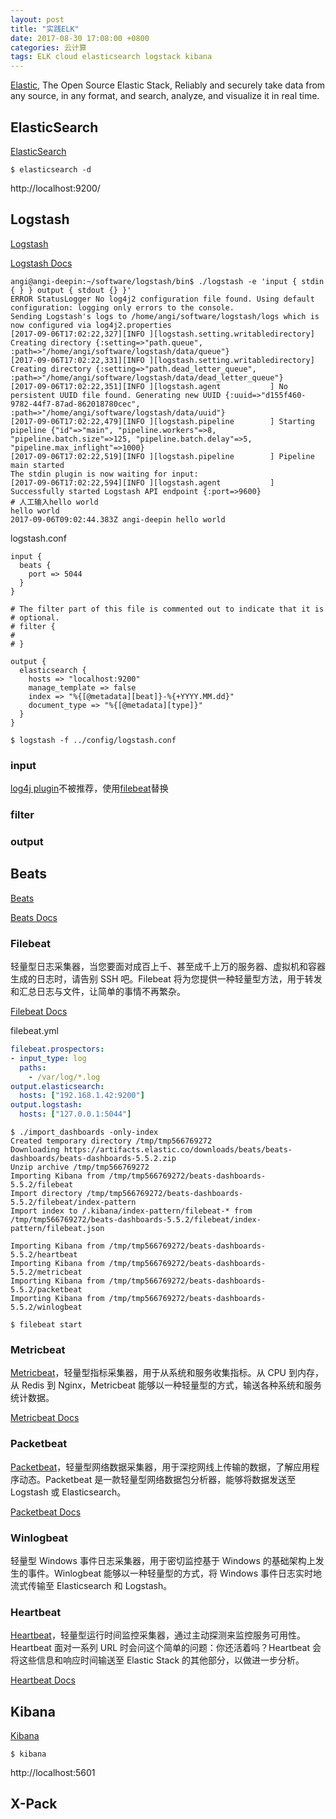 ```yaml
---
layout: post
title: "实践ELK"
date: 2017-08-30 17:08:00 +0800
categories: 云计算
tags: ELK cloud elasticsearch logstack kibana
---
```


[Elastic](https://www.elastic.co/), The Open Source Elastic Stack, Reliably and securely take data from any source, in any format, and search, analyze, and visualize it in real time.

## ElasticSearch

[ElasticSearch](https://www.elastic.co/products/elasticsearch)

```shell
$ elasticsearch -d
```

http://localhost:9200/

## Logstash

[Logstash](https://www.elastic.co/cn/products/logstash)

[Logstash Docs](https://www.elastic.co/guide/en/logstash/current/index.html)

```shell
angi@angi-deepin:~/software/logstash/bin$ ./logstash -e 'input { stdin { } } output { stdout {} }'
ERROR StatusLogger No log4j2 configuration file found. Using default configuration: logging only errors to the console.
Sending Logstash's logs to /home/angi/software/logstash/logs which is now configured via log4j2.properties
[2017-09-06T17:02:22,327][INFO ][logstash.setting.writabledirectory] Creating directory {:setting=>"path.queue", :path=>"/home/angi/software/logstash/data/queue"}
[2017-09-06T17:02:22,331][INFO ][logstash.setting.writabledirectory] Creating directory {:setting=>"path.dead_letter_queue", :path=>"/home/angi/software/logstash/data/dead_letter_queue"}
[2017-09-06T17:02:22,351][INFO ][logstash.agent           ] No persistent UUID file found. Generating new UUID {:uuid=>"d155f460-9782-44f7-87ad-862018780cec", :path=>"/home/angi/software/logstash/data/uuid"}
[2017-09-06T17:02:22,479][INFO ][logstash.pipeline        ] Starting pipeline {"id"=>"main", "pipeline.workers"=>8, "pipeline.batch.size"=>125, "pipeline.batch.delay"=>5, "pipeline.max_inflight"=>1000}
[2017-09-06T17:02:22,519][INFO ][logstash.pipeline        ] Pipeline main started
The stdin plugin is now waiting for input:
[2017-09-06T17:02:22,594][INFO ][logstash.agent           ] Successfully started Logstash API endpoint {:port=>9600}
# 人工输入hello world
hello world
2017-09-06T09:02:44.383Z angi-deepin hello world
```

logstash.conf

```
input {
  beats {
    port => 5044
  }
}

# The filter part of this file is commented out to indicate that it is
# optional.
# filter {
#
# }

output {
  elasticsearch {
    hosts => "localhost:9200"
    manage_template => false
    index => "%{[@metadata][beat]}-%{+YYYY.MM.dd}" 
    document_type => "%{[@metadata][type]}" 
  }
}
```

```shell
$ logstash -f ../config/logstash.conf
```



### input

[log4j plugin](https://www.elastic.co/guide/en/logstash/current/plugins-inputs-log4j.html)不被推荐，使用[filebeat](https://www.elastic.co/guide/en/beats/filebeat/current/filebeat-installation.html)替换

### filter

### output

## Beats

[Beats](https://www.elastic.co/products/beats)

[Beats Docs](https://www.elastic.co/guide/en/beats/libbeat/current/index.html)

### Filebeat

轻量型日志采集器，当您要面对成百上千、甚至成千上万的服务器、虚拟机和容器生成的日志时，请告别 SSH 吧。Filebeat 将为您提供一种轻量型方法，用于转发和汇总日志与文件，让简单的事情不再繁杂。

[Filebeat Docs](https://www.elastic.co/guide/en/beats/filebeat/current/index.html)

filebeat.yml

```yaml
filebeat.prospectors:
- input_type: log
  paths:
    - /var/log/*.log
output.elasticsearch:
  hosts: ["192.168.1.42:9200"]
output.logstash:
  hosts: ["127.0.0.1:5044"]
```

```shell
$ ./import_dashboards -only-index
Created temporary directory /tmp/tmp566769272
Downloading https://artifacts.elastic.co/downloads/beats/beats-dashboards/beats-dashboards-5.5.2.zip
Unzip archive /tmp/tmp566769272
Importing Kibana from /tmp/tmp566769272/beats-dashboards-5.5.2/filebeat
Import directory /tmp/tmp566769272/beats-dashboards-5.5.2/filebeat/index-pattern
Import index to /.kibana/index-pattern/filebeat-* from /tmp/tmp566769272/beats-dashboards-5.5.2/filebeat/index-pattern/filebeat.json

Importing Kibana from /tmp/tmp566769272/beats-dashboards-5.5.2/heartbeat
Importing Kibana from /tmp/tmp566769272/beats-dashboards-5.5.2/metricbeat
Importing Kibana from /tmp/tmp566769272/beats-dashboards-5.5.2/packetbeat
Importing Kibana from /tmp/tmp566769272/beats-dashboards-5.5.2/winlogbeat 
```

```shell
$ filebeat start
```



### Metricbeat

[Metricbeat](https://www.elastic.co/cn/products/beats/metricbeat)，轻量型指标采集器，用于从系统和服务收集指标。从 CPU 到内存，从 Redis 到 Nginx，Metricbeat 能够以一种轻量型的方式，输送各种系统和服务统计数据。

[Metricbeat Docs](https://www.elastic.co/guide/en/beats/metricbeat/current/index.html)

### Packetbeat

[Packetbeat](https://www.elastic.co/cn/products/beats/packetbeat)，轻量型网络数据采集器，用于深挖网线上传输的数据，了解应用程序动态。Packetbeat 是一款轻量型网络数据包分析器，能够将数据发送至 Logstash 或 Elasticsearch。

[Packetbeat Docs](https://www.elastic.co/guide/en/beats/packetbeat/current/index.html)

### Winlogbeat

轻量型 Windows 事件日志采集器，用于密切监控基于 Windows 的基础架构上发生的事件。Winlogbeat 能够以一种轻量型的方式，将 Windows 事件日志实时地流式传输至 Elasticsearch 和 Logstash。

### Heartbeat

[Heartbeat](https://www.elastic.co/cn/products/beats/heartbeat)，轻量型运行时间监控采集器，通过主动探测来监控服务可用性。Heartbeat 面对一系列 URL 时会问这个简单的问题：你还活着吗？Heartbeat 会将这些信息和响应时间输送至 Elastic Stack 的其他部分，以做进一步分析。

[Heartbeat Docs](https://www.elastic.co/guide/en/beats/heartbeat/current/index.html)

## Kibana

[Kibana](https://www.elastic.co/products/kibana)

```shell
$ kibana
```

http://localhost:5601

## X-Pack

